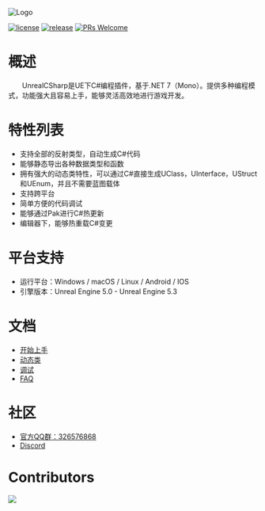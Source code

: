 ![Logo](Resources/Logo.png)

[![license](https://img.shields.io/badge/license-MIT-blue)](https://github.com/crazytuzi/UnrealCSharp/blob/master/LICENSE)
[![release](https://img.shields.io/github/v/release/crazytuzi/UnrealCSharp)](https://github.com/crazytuzi/UnrealCSharp/releases)
[![PRs Welcome](https://img.shields.io/badge/PRs-welcome-blue.svg)](https://github.com/crazytuzi/UnrealCSharp/pulls)

# 概述

&ensp;&ensp;&ensp;&ensp;UnrealCSharp是UE下C#编程插件，基于.NET 7（Mono）。提供多种编程模式，功能强大且容易上手，能够灵活高效地进行游戏开发。

# 特性列表

- 支持全部的反射类型，自动生成C#代码
- 能够静态导出各种数据类型和函数
- 拥有强大的动态类特性，可以通过C#直接生成UClass，UInterface，UStruct和UEnum，并且不需要蓝图载体
- 支持跨平台
- 简单方便的代码调试
- 能够通过Pak进行C#热更新
- 编辑器下，能够热重载C#变更

# 平台支持

- 运行平台：Windows / macOS / Linux / Android / IOS
- 引擎版本：Unreal Engine 5.0 - Unreal Engine 5.3

# 文档

- [开始上手](https://unrealcsharp.github.io/docs/getting-started)
- [动态类](https://unrealcsharp.github.io/docs/document/getting-started/dynamic)
- [调试](https://unrealcsharp.github.io/docs/document/guides/debug)
- [FAQ](https://unrealcsharp.github.io/docs/document/FAQ)

# 社区

- [官方QQ群：326576868](https://qm.qq.com/q/JW43uTiOk4)
- [Discord](https://discord.gg/mPVWhRqxC7)

# Contributors

<a href="https://github.com/crazytuzi/UnrealCSharp/graphs/contributors">
  <img src="https://contrib.rocks/image?repo=crazytuzi/UnrealCSharp"/>
</a>
    
